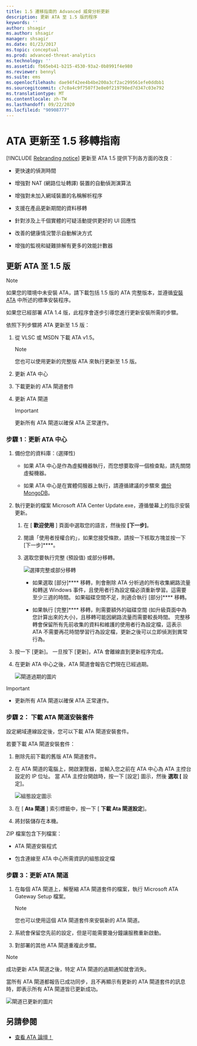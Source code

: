 ```yaml
---
title: 1.5 遷移指南的 Advanced 威脅分析更新
description: 更新 ATA 至 1.5 版的程序
keywords: ''
author: shsagir
ms.author: shsagir
manager: shsagir
ms.date: 01/23/2017
ms.topic: conceptual
ms.prod: advanced-threat-analytics
ms.technology: ''
ms.assetid: fb65eb41-b215-4530-93a2-0b8991f4e980
ms.reviewer: bennyl
ms.suite: ems
ms.openlocfilehash: dae94f42ee4b4be200a3cf2ac299561efe0ddbb1
ms.sourcegitcommit: c7c0a4c9f7507f3e8e0f219798ed7d347c03e792
ms.translationtype: MT
ms.contentlocale: zh-TW
ms.lasthandoff: 09/22/2020
ms.locfileid: "90908777"
---
```

# <a name="ata-update-to-15-migration-guide"></a>ATA 更新至 1.5 移轉指南

[!INCLUDE [Rebranding notice](includes/rebranding.md)]
更新至 ATA 1.5 提供下列各方面的改良︰

- 更快速的偵測時間

- 增強對 NAT (網路位址轉譯) 裝置的自動偵測演算法

- 增強對未加入網域裝置的名稱解析程序

- 支援在產品更新期間的資料移轉

- 針對涉及上千個實體的可疑活動提供更好的 UI 回應性

- 改善的健康情況警示自動解決方式

- 增強的監視和疑難排解有更多的效能計數器

## <a name="updating-ata-to-version-15"></a>更新 ATA 至 1.5 版
> [!NOTE]
> 如果您的環境中未安裝 ATA，請下載包括 1.5 版的 ATA 完整版本，並遵循[安裝 ATA](install-ata-step1.md) 中所述的標準安裝程序。

如果您已經部署 ATA 1.4 版，此程序會逐步引導您進行更新安裝所需的步驟。

依照下列步驟將 ATA 更新至 1.5 版：

1. 從 VLSC 或 MSDN 下載 ATA v1.5。
      > [!NOTE]
      > 您也可以使用更新的完整版 ATA 來執行更新至 1.5 版。


1. 更新 ATA 中心

1. 下載更新的 ATA 閘道套件

1. 更新 ATA 閘道

    > [!IMPORTANT]
    > 更新所有 ATA 閘道以確保 ATA 正常運作。

### <a name="step-1-update-the-ata-center"></a>步驟 1︰更新 ATA 中心

1. 備份您的資料庫：(選擇性)

    - 如果 ATA 中心是作為虛擬機器執行，而您想要取得一個檢查點，請先關閉虛擬機器。

    - 如果 ATA 中心是在實體伺服器上執行，請遵循建議的步驟來 [備份 MongoDB](https://docs.mongodb.org/manual/core/backups/)。

1. 執行更新的檔案 Microsoft ATA Center Update.exe，遵循螢幕上的指示安裝更新。

    1.  在 [ **歡迎使用** ] 頁面中選取您的語言，然後按 **[下一步]**。

    2.  閱讀「使用者授權合約」，如果您接受條款，請按一下核取方塊並按一下 [下一步]****。

    3.  選取您要執行完整 (預設值) 或部分移轉。

        ![選擇完整或部分移轉](media/ATA-center-fullpartial.png)

        - 如果選取 [部分]**** 移轉，則會刪除 ATA 分析過的所有收集網路流量和轉送 Windows 事件，且使用者行為設定檔必須重新學習。這需要至少三週的時間。 如果磁碟空間不足，則適合執行 [部分]**** 移轉。

        - 如果執行 [完整]**** 移轉，則需要額外的磁碟空間 (如升級頁面中為您計算出來的大小)，且移轉可能因網路流量而需要較長時間。 完整移轉會保留所有先前收集的資料和維護的使用者行為設定檔，這表示 ATA 不需要再花時間學習行為設定檔，更新之後可以立即偵測到異常行為。

1. 按一下 [更新]。 一旦按下 [更新]，ATA 會離線直到更新程序完成。

1. 在更新 ATA 中心之後，ATA 閘道會報告它們現在已經過期。

    ![閘道過期的圖片](media/ATA-center-outdated.png)

> [!IMPORTANT]
> - 更新所有 ATA 閘道以確保 ATA 正常運作。

### <a name="step-2-download-the-ata-gateway-setup-package"></a>步驟 2： 下載 ATA 閘道安裝套件
設定網域連線設定後，您可以下載 ATA 閘道安裝套件。

若要下載 ATA 閘道安裝套件：

1. 刪除先前下載的舊版 ATA 閘道套件。

1. 在 ATA 閘道的電腦上，開啟瀏覽器，並輸入您之前在 ATA 中心為 ATA 主控台設定的 IP 位址。 當 ATA 主控台開啟時，按一下 [設定] 圖示，然後 **選取 [** 設定]。

    ![組態設定圖示](media/ATA-config-icon.png)

1. 在 [ **Ata 閘道** ] 索引標籤中，按一下 [ **下載 Ata 閘道設定**]。

1. 將封裝儲存在本機。

ZIP 檔案包含下列檔案：

- ATA 閘道安裝程式

- 包含連線至 ATA 中心所需資訊的組態設定檔

### <a name="step-3-update-the-ata-gateways"></a>步驟 3：更新 ATA 閘道

1. 在每個 ATA 閘道上，解壓縮 ATA 閘道套件的檔案，執行 Microsoft ATA Gateway Setup 檔案。

    > [!NOTE]
    > 您也可以使用這個 ATA 閘道套件來安裝新的 ATA 閘道。

1. 系統會保留您先前的設定，但是可能需要幾分鐘讓服務重新啟動。

1. 對部署的其他 ATA 閘道重複此步驟。

> [!NOTE]
> 成功更新 ATA 閘道之後，特定 ATA 閘道的過期通知就會消失。

當所有 ATA 閘道都報告已成功同步，且不再顯示有更新的 ATA 閘道套件的訊息時，即表示所有 ATA 閘道皆已更新成功。

![閘道已更新的圖片](media/ATA-gw-updated.png)

## <a name="see-also"></a>另請參閱

- [查看 ATA 論壇！](https://social.technet.microsoft.com/Forums/security/home?forum=mata)
